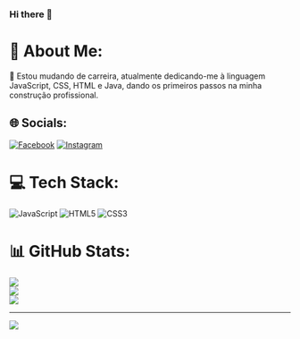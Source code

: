 ### Hi there 👋

# 💫 About Me:
🌱 Estou mudando de carreira, atualmente dedicando-me à linguagem JavaScript, CSS, HTML e Java, dando os primeiros passos na minha construção profissional.


## 🌐 Socials:
[![Facebook](https://img.shields.io/badge/Facebook-%231877F2.svg?logo=Facebook&logoColor=white)](https://facebook.com/https://www.facebook.com/vagner.vogel.3?mibextid=ZbWKwL) [![Instagram](https://img.shields.io/badge/Instagram-%23E4405F.svg?logo=Instagram&logoColor=white)](https://instagram.com/https://www.instagram.com/vagnervogel?igsh=bnZoaHZ0aGxjc2po) 

# 💻 Tech Stack:
![JavaScript](https://img.shields.io/badge/javascript-%23323330.svg?style=for-the-badge&logo=javascript&logoColor=%23F7DF1E) ![HTML5](https://img.shields.io/badge/html5-%23E34F26.svg?style=for-the-badge&logo=html5&logoColor=white) ![CSS3](https://img.shields.io/badge/css3-%231572B6.svg?style=for-the-badge&logo=css3&logoColor=white)
# 📊 GitHub Stats:
![](https://github-readme-stats.vercel.app/api?username=vagnervog&theme=dark&hide_border=false&include_all_commits=false&count_private=false)<br/>
![](https://github-readme-streak-stats.herokuapp.com/?user=vagnervog&theme=dark&hide_border=false)<br/>
![](https://github-readme-stats.vercel.app/api/top-langs/?username=vagnervog&theme=dark&hide_border=false&include_all_commits=false&count_private=false&layout=compact)

---
[![](https://visitcount.itsvg.in/api?id=vagnervog&icon=0&color=0)](https://visitcount.itsvg.in)

<!-- Proudly created with GPRM ( https://gprm.itsvg.in ) -->
